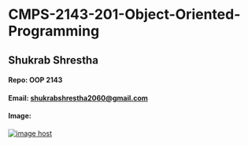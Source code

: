 # CMPS-2143-201-Object-Oriented-Programming
## Shukrab Shrestha

#### Repo: OOP 2143

#### Email: shukrabshrestha2060@gmail.com

#### Image:

<a href="https://imgbox.com/Ljethbxn" target="_blank"><img src="https://thumbs2.imgbox.com/d2/07/Ljethbxn_t.jpg" alt="image host"/></a>
